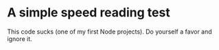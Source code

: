 # A simple speed reading test

This code sucks (one of my first Node projects). Do yourself a favor and 
ignore it.
